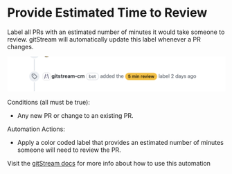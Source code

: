 # Provide Estimated Time to Review
Label all PRs with an estimated number of minutes it would take someone to review. gitStream will automatically update this label whenever a PR changes.

![Estimated time to review](provide_estimated_time_to_review.png)

Conditions (all must be true):
* Any new PR or change to an existing PR.

Automation Actions:
* Apply a color coded label that provides an estimated number of minutes someone will need to review the PR.

Visit the [gitStream docs](https://docs.gitstream.cm/) for more info about how to use this automation